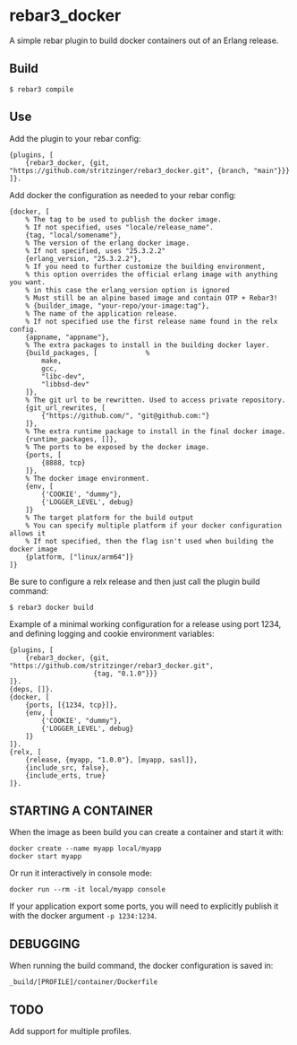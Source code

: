 rebar3_docker
=====

A simple rebar plugin to build docker containers out of an Erlang release.


Build
-----

    $ rebar3 compile


Use
---

Add the plugin to your rebar config:

    {plugins, [
        {rebar3_docker, {git, "https://github.com/stritzinger/rebar3_docker.git", {branch, "main"}}}
    ]}.

Add docker the configuration as needed to your rebar config:

    {docker, [
        % The tag to be used to publish the docker image.
        % If not specified, uses "locale/release_name".
        {tag, "local/somename"},
        % The version of the erlang docker image.
        % If not specified, uses "25.3.2.2"
        {erlang_version, "25.3.2.2"},
        % If you need to further customize the building environment,
        % this option overrides the official erlang image with anything you want.
        % in this case the erlang_version option is ignored 
        % Must still be an alpine based image and contain OTP + Rebar3!
        % {builder_image, "your-repo/your-image:tag"},
        % The name of the application release.
        % If not specified use the first release name found in the relx config.
        {appname, "appname"},
        % The extra packages to install in the building docker layer.
        {build_packages, [            % 
            make,
            gcc,
            "libc-dev",
            "libbsd-dev"
        ]},
        % The git url to be rewritten. Used to access private repository.
        {git_url_rewrites, [
            {"https://github.com/", "git@github.com:"}
        ]},
        % The extra runtime package to install in the final docker image.
        {runtime_packages, []},
        % The ports to be exposed by the docker image.
        {ports, [
            {8888, tcp}
        ]},
        % The docker image environment.
        {env, [
            {'COOKIE', "dummy"},
            {'LOGGER_LEVEL', debug}
        ]}
        % The target platform for the build output
        % You can specify multiple platform if your docker configuration allows it
        % If not specified, then the flag isn't used when building the docker image
        {platform, ["linux/arm64"]}
    ]}

Be sure to configure a relx release and then just call the plugin build command:

    $ rebar3 docker build

Example of a minimal working configuration for a release using port 1234,
and defining logging and cookie environment variables:

    {plugins, [
        {rebar3_docker, {git, "https://github.com/stritzinger/rebar3_docker.git",
                         {tag, "0.1.0"}}}
    ]}.
    {deps, []}.
    {docker, [
        {ports, [{1234, tcp}]},
        {env, [
            {'COOKIE', "dummy"},
            {'LOGGER_LEVEL', debug}
        ]}
    ]}.
    {relx, [
        {release, {myapp, "1.0.0"}, [myapp, sasl]},
        {include_src, false},
        {include_erts, true}
    ]}.


STARTING A CONTAINER
--------------------

When the image as been build you can create a container and start it with:

    docker create --name myapp local/myapp
    docker start myapp

Or run it interactively in console mode:

    docker run --rm -it local/myapp console

If your application export some ports, you will need to explicitly publish it
with the docker argument `-p 1234:1234`.


DEBUGGING
---------

When running the build command, the docker configuration is saved in:
    
    _build/[PROFILE]/container/Dockerfile


TODO
----

Add support for multiple profiles.
